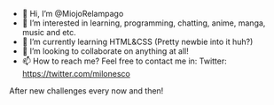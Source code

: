- 👋 Hi, I’m @MiojoRelampago
- 👀 I’m interested in learning, programming, chatting, anime, manga, music and etc.
- 🌱 I’m currently learning HTML&CSS (Pretty newbie into it huh?)
- 💞️ I’m looking to collaborate on anything at all!
- 📫 How to reach me? Feel free to contact me in:
Twitter: https://twitter.com/milonesco

After new challenges every now and then!
